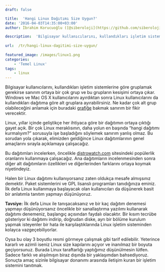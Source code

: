 ```yaml
---
draft: false

title:  'Hangi Linux Dağıtımı Size Uygun?'
date: '2016-04-03T14:35:00+03:00'
author: İbrahim Korucuoğlu ([@siberoloji](https://github.com/siberoloji))

description:  'Bilgisayar kullanıcılarını, kullandıkları işletim sistemlerine göre gruplamak gerekirse sanırım ortaya bir çok grup ve bu grupların kesişimi ortaya çıkar. Windows ve Mac OS X kullanıcılarını ayırdıktan sonra Linux kullanıcılarını da kullandıkları dağıtıma göre alt gruplara ayırabilirsiniz' 
 
url:  /tr/hangi-linux-dagitimi-size-uygun/
 
featured_image: /images/linux1.png
categories:
    - 'Temel Linux'
tags:
    - linux
---
```



Bilgisayar kullanıcılarını, kullandıkları işletim sistemlerine göre gruplamak gerekirse sanırım ortaya bir çok grup ve bu grupların kesişimi ortaya çıkar. Windows ve Mac OS X kullanıcılarını ayırdıktan sonra Linux kullanıcılarını da kullandıkları dağıtıma göre alt gruplara ayırabilirsiniz. Ne kadar çok alt grup  olabileceğini anlamak için buradaki <a href="http://upload.wikimedia.org/wikipedia/commons/1/1b/Linux_Distribution_Timeline.svg" target="_blank" rel="noreferrer noopener">grafiğe</a> bakmak sanırım bir fikir verecektir.



Linux, yıllar içinde geliştikçe her ihtiyaca göre bir dağıtımın ortaya çıktığı gayet açık. Bir çok Linux meraklısının, daha yolun en başında “hangi dağıtımı kurmalıyım?” sorusuyla işe başladığını söylemek sanırım yanlış olmaz. Bu sorudan yola çıkarak, elimizden geldiğince Linux dağıtımlarının genel amaçlarını sırayla açıklamaya çalışacağız.



Bu dağıtımları incelerken, öncelikle <a href="http://distrowatch.com/" target="_blank" rel="noreferrer noopener">distrowatch.com</a> sitesindeki popülerlik oranlarını kullanmaya çalışacağız. Ana dağıtımların incelenmesinden sonra diğer alt dağıtımların özellikleri ve diğerlerinden farklarını ortaya koymak niyetindeyiz.



Halen bir Linux dağıtımı kullanıyorsanız zaten oldukça mesafe almışsınız demektir. Paket sistemlerini ve GPL lisanslı programları tanıdığınıza eminiz. İlk defa Linux kullanmaya başlayacak olan kullanıcıları da düşünerek basit bir anlatımla tanıtım yapmayı düşünüyoruz.



**Tavsiye:** İlk defa Linux ile tanışacaksanız ve bir kaç dağıtım denemesi yapmayı düşünüyorsanız öncelikle bir sanallaştırma yazılımı kullanarak dağıtımı denemeniz, başlangıç açısından faydalı olacaktır. Bir kısım tecrübe gösteriyor ki dağıtımı indirip, doğrudan diske, ayrı bir bölüme kurulum yapmak isteyenler bir hata ile karşılaştıklarında Linux işletim sisteminden kolayca vazgeçebiliyorlar.



Oysa bu olay 3 boyutlu resmi görmeye çalışmak gibi tarif edilebilir. Yeterince kararlı ve azimli iseniz Linux size kapılarını açıyor ve inanılmaz bir boyuta geçiyorsunuz. Burada Linux taraftarlığı yaptığımız düşünülmesin lütfen. Sadece farklı ve alışılmışın biraz dışında bir yaklaşımdan bahsediyoruz. Sonuçta amaç sizinle bilgisayar donanımı arasında iletişim kuran bir işletim sistemini tanıtmak.
